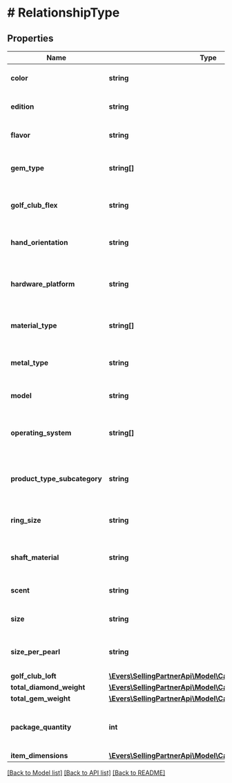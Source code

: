 # # RelationshipType

## Properties

Name | Type | Description | Notes
------------ | ------------- | ------------- | -------------
**color** | **string** | The color variation of the item. | [optional]
**edition** | **string** | The edition variation of the item. | [optional]
**flavor** | **string** | The flavor variation of the item. | [optional]
**gem_type** | **string[]** | The gem type variations of the item. | [optional]
**golf_club_flex** | **string** | The golf club flex variation of an item. | [optional]
**hand_orientation** | **string** | The hand orientation variation of an item. | [optional]
**hardware_platform** | **string** | The hardware platform variation of an item. | [optional]
**material_type** | **string[]** | The material type variations of an item. | [optional]
**metal_type** | **string** | The metal type variation of an item. | [optional]
**model** | **string** | The model variation of an item. | [optional]
**operating_system** | **string[]** | The operating system variations of an item. | [optional]
**product_type_subcategory** | **string** | The product type subcategory variation of an item. | [optional]
**ring_size** | **string** | The ring size variation of an item. | [optional]
**shaft_material** | **string** | The shaft material variation of an item. | [optional]
**scent** | **string** | The scent variation of an item. | [optional]
**size** | **string** | The size variation of an item. | [optional]
**size_per_pearl** | **string** | The size per pearl variation of an item. | [optional]
**golf_club_loft** | [**\Evers\SellingPartnerApi\Model\Catalog\DecimalWithUnits**](DecimalWithUnits.md) |  | [optional]
**total_diamond_weight** | [**\Evers\SellingPartnerApi\Model\Catalog\DecimalWithUnits**](DecimalWithUnits.md) |  | [optional]
**total_gem_weight** | [**\Evers\SellingPartnerApi\Model\Catalog\DecimalWithUnits**](DecimalWithUnits.md) |  | [optional]
**package_quantity** | **int** | The package quantity variation of an item. | [optional]
**item_dimensions** | [**\Evers\SellingPartnerApi\Model\Catalog\DimensionType**](DimensionType.md) |  | [optional]

[[Back to Model list]](../../README.md#models) [[Back to API list]](../../README.md#endpoints) [[Back to README]](../../README.md)
